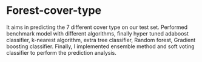 # Forest-cover-type
It aims in predicting the 7 different cover type on our test set. Performed benchmark model with different algorithms, finally hyper tuned adaboost classifier, k-nearest algorithm, extra tree classifier, Random forest, Gradient boosting classifier. Finally, I implemented ensemble method and soft voting classifier to perform the prediction analysis.
